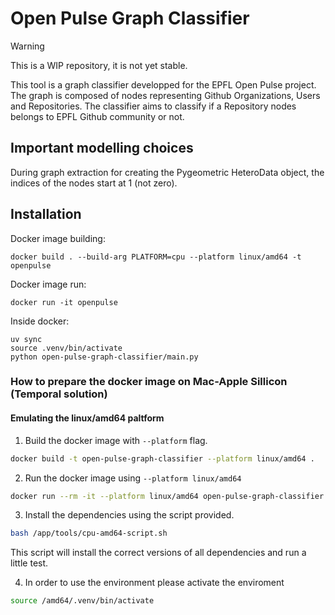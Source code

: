# Open Pulse Graph Classifier

> [!WARNING]
> This is a WIP repository, it is not yet stable.

This tool is a graph classifier developped for the EPFL Open Pulse project. The graph is composed of nodes representing Github Organizations, Users and Repositories. The classifier aims to classify if a Repository nodes belongs to EPFL Github community or not.

## Important modelling choices

During graph extraction for creating the Pygeometric HeteroData object, the indices of the nodes start at 1 (not zero).

## Installation

Docker image building:

```
docker build . --build-arg PLATFORM=cpu --platform linux/amd64 -t openpulse
```

Docker image run:

```
docker run -it openpulse
```

Inside docker:
```
uv sync
source .venv/bin/activate
python open-pulse-graph-classifier/main.py
```

### How to prepare the docker image on Mac-Apple Sillicon (Temporal solution)

#### Emulating the linux/amd64 paltform

1. Build the docker image with `--platform` flag.

``` bash
docker build -t open-pulse-graph-classifier --platform linux/amd64 .
```

2. Run the docker image using `--platform linux/amd64`

``` bash
docker run --rm -it --platform linux/amd64 open-pulse-graph-classifier
```

3. Install the dependencies using the script provided.

``` bash
bash /app/tools/cpu-amd64-script.sh
```

This script will install the correct versions of all dependencies and run a little test. 

4. In order to use the environment please activate the enviroment

```bash
source /amd64/.venv/bin/activate
```

